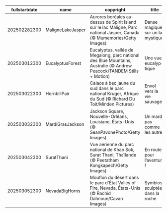 |fullstartdate|name|copyright|title|image|
|--|--|--|--|--|
202502282300|MaligneLakeJasper|Aurores boréales au-dessus de Spirit Island sur le lac Maligne, Parc national Jasper, Canada (© Mumemories/Getty Images)|Danse magique sur un lac mystique|![](/fr-FR/2025/03/202502282300MaligneLakeJasper.jpg)|
202503012300|EucalyptusForest|Eucalyptus, vallée de Megalong, parc national des Blue Mountains, Australie (© Andrew Peacock/TANDEM Stills + Motion)|Une vue eucalyp-tique|![](/fr-FR/2025/03/202503012300EucalyptusForest.jpg)|
202503022300|HornbillPair|Calaos à bec jaune du sud dans le parc national Kruger, Afrique du Sud (© Richard Du Toit/Minden Pictures)|Envol vers la vie sauvage|![](/fr-FR/2025/03/202503022300HornbillPair.jpg)|
202503032300|MardiGrasJackson|Jackson Square, Nouvelle-Orléans, Louisiane, États-Unis (© SeanPavonePhoto/Getty Images)|Un mardi pas comme les autres|![](/fr-FR/2025/03/202503032300MardiGrasJackson.jpg)|
202503042300|SuratThani|Vue aérienne du parc national de Khao Sok, Surat Thani, Thaïlande (© Peetatham Kongkapech/Getty Images)|En route pour l’aventure !|![](/fr-FR/2025/03/202503042300SuratThani.jpg)|
202503052300|NevadaBigHorns|Mouflon du désert dans le parc d'État Valley of Fire, Nevada, États-Unis (© Rachid Dahnoun/Cavan Images)|Symbiose sculptée dans la roche|![](/fr-FR/2025/03/202503052300NevadaBigHorns.jpg)|

